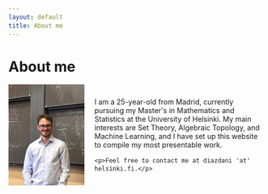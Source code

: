 ```yaml
---
layout: default
title: About me
---
```


# About me

<div style="display: flex; align-items: center; gap: 20px;">
  <img src="/assets/images/me.jpg" alt="My photo" style="width:150px;">
  <div>
    <p>I am a 25-year-old from Madrid, currently pursuing my Master's in Mathematics and Statistics at the University of Helsinki. My main interests are Set Theory, Algebraic Topology, and Machine Learning, and I have set up this website to compile my most presentable work.</p>

    <p>Feel free to contact me at diazdani 'at' helsinki.fi.</p>
  </div>
</div>